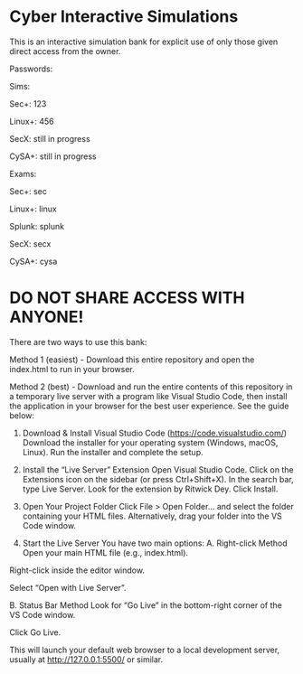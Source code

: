 # Cyber Interactive Simulations

This is an interactive simulation bank for explicit use of only those given direct access from the owner. 

Passwords:

Sims:

Sec+: 123

Linux+: 456

SecX: still in progress

CySA+: still in progress

Exams:

Sec+: sec

Linux+: linux

Splunk: splunk

SecX: secx

CySA+: cysa

# DO NOT SHARE ACCESS WITH ANYONE!

There are two ways to use this bank: 

Method 1 (easiest) - Download this entire repository and open the index.html to run in your browser. 

Method 2 (best) - Download and run the entire contents of this repository in a temporary live server with a program like Visual Studio Code, then install the application in your browser for the best user experience. See the guide below:

1. Download & Install Visual Studio Code (https://code.visualstudio.com/)
   Download the installer for your operating system (Windows, macOS, Linux).
   Run the installer and complete the setup.

2. Install the “Live Server” Extension
   Open Visual Studio Code.
   Click on the Extensions icon on the sidebar (or press Ctrl+Shift+X).
   In the search bar, type Live Server.
   Look for the extension by Ritwick Dey.
   Click Install.

3. Open Your Project Folder
   Click File > Open Folder... and select the folder containing your HTML files.
   Alternatively, drag your folder into the VS Code window.

4. Start the Live Server
   You have two main options:
     A. Right-click Method
   Open your main HTML file (e.g., index.html).

Right-click inside the editor window.

Select “Open with Live Server”.

B. Status Bar Method
Look for “Go Live” in the bottom-right corner of the VS Code window.

Click Go Live.

This will launch your default web browser to a local development server, usually at http://127.0.0.1:5500/ or similar.
